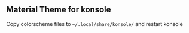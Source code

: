 ## Material Theme for konsole

Copy colorscheme files to `~/.local/share/konsole/` and restart konsole